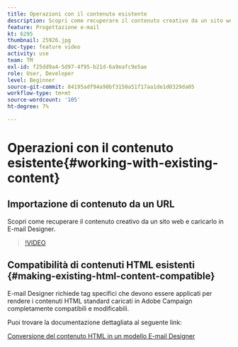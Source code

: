```yaml
---
title: Operazioni con il contenuto esistente
description: Scopri come recuperare il contenuto creativo da un sito web e caricarlo in E-mail Designer.
feature: Progettazione e-mail
kt: 6295
thumbnail: 25926.jpg
doc-type: feature video
activity: use
team: TM
exl-id: f25dd9a4-5d97-4f95-b21d-6a9eafc9e5ae
role: User, Developer
level: Beginner
source-git-commit: 84195adf94a98bf3150a51f17aa1de1d0329da05
workflow-type: tm+mt
source-wordcount: '105'
ht-degree: 7%

---
```


# Operazioni con il contenuto esistente{#working-with-existing-content}

## Importazione di contenuto da un URL

Scopri come recuperare il contenuto creativo da un sito web e caricarlo in E-mail Designer.

>[!VIDEO](https://video.tv.adobe.com/v/25926?quality=12)

## Compatibilità di contenuti HTML esistenti {#making-existing-html-content-compatible}

E-mail Designer richiede tag specifici che devono essere applicati per rendere i contenuti HTML standard caricati in Adobe Campaign completamente compatibili e modificabili.

Puoi trovare la documentazione dettagliata al seguente link:

[Conversione del contenuto HTML in un modello E-mail Designer](https://experienceleague.adobe.com/docs/campaign-standard/using/designing-content/building-email-content/using-existing-content.html?lang=en)
